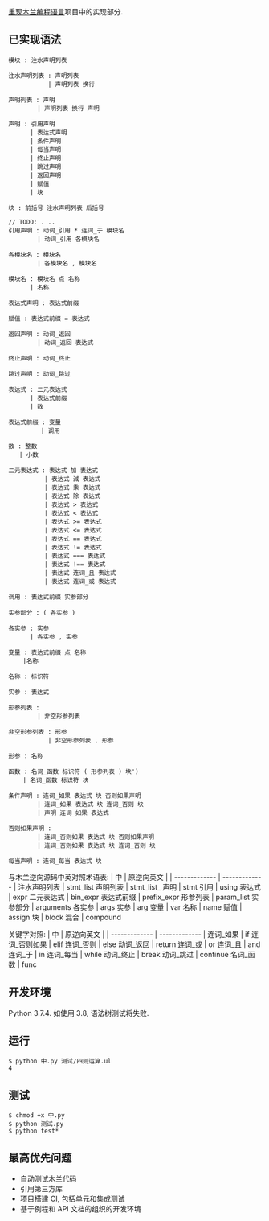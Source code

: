 [重现木兰编程语言](https://github.com/MulanRevive/bounty)项目中的实现部分.

## 已实现语法
```
模块 : 注水声明列表

注水声明列表 : 声明列表
           | 声明列表 换行

声明列表 : 声明
        | 声明列表 换行 声明

声明 : 引用声明
      | 表达式声明
      | 条件声明
      | 每当声明
      | 终止声明
      | 跳过声明
      | 返回声明
      | 赋值
      | 块

块 : 前括号 注水声明列表 后括号

// TODO: . ..
引用声明 : 动词_引用 * 连词_于 模块名
        | 动词_引用 各模块名

各模块名 : 模块名
        | 各模块名 , 模块名

模块名 : 模块名 点 名称
      | 名称

表达式声明 : 表达式前缀

赋值 : 表达式前缀 = 表达式

返回声明 : 动词_返回
        | 动词_返回 表达式

终止声明 : 动词_终止

跳过声明 : 动词_跳过

表达式 : 二元表达式
      | 表达式前缀
      | 数

表达式前缀 : 变量
         | 调用

数 : 整数
   | 小数

二元表达式 : 表达式 加 表达式
          | 表达式 減 表达式
          | 表达式 乘 表达式
          | 表达式 除 表达式
          | 表达式 > 表达式
          | 表达式 < 表达式
          | 表达式 >= 表达式
          | 表达式 <= 表达式
          | 表达式 == 表达式
          | 表达式 != 表达式
          | 表达式 === 表达式
          | 表达式 !== 表达式
          | 表达式 连词_且 表达式
          | 表达式 连词_或 表达式

调用 : 表达式前缀 实参部分

实参部分 : ( 各实参 )

各实参 : 实参
      | 各实参 , 实参

变量 : 表达式前缀 点 名称
    |名称

名称 : 标识符

实参 : 表达式

形参列表 : 
        | 非空形参列表

非空形参列表 : 形参
           | 非空形参列表 , 形参

形参 : 名称

函数 : 名词_函数 标识符 ( 形参列表 ) 块')
    | 名词_函数 标识符 块

条件声明 : 连词_如果 表达式 块 否则如果声明
        | 连词_如果 表达式 块 连词_否则 块
        | 声明 连词_如果 表达式

否则如果声明 :
        | 连词_否则如果 表达式 块 否则如果声明
        | 连词_否则如果 表达式 块 连词_否则 块

每当声明 : 连词_每当 表达式 块
```
与木兰逆向源码中英对照术语表:
| 中 | 原逆向英文 |
| ------------- | ------------- |
注水声明列表 | stmt_list
声明列表 | stmt_list_
声明 | stmt
引用 | using
表达式 | expr
二元表达式 | bin_expr
表达式前缀 | prefix_expr
形参列表 | param_list
实参部分 | arguments
各实参 | args
实参 | arg
变量 | var
名称 | name
赋值 | assign
块 | block
混合 | compound

关键字对照:
| 中 | 原逆向英文 |
| ------------- | ------------- |
连词_如果 | if
连词_否则如果 | elif
连词_否则 | else
动词_返回 | return
连词_或 | or
连词_且 | and
连词_于 | in
连词_每当 | while
动词_终止 | break
动词_跳过 | continue
名词_函数 | func

## 开发环境

Python 3.7.4. 如使用 3.8, 语法树测试将失败.

## 运行

```
$ python 中.py 测试/四则运算.ul 
4
```

## 测试

```
$ chmod +x 中.py
$ python 测试.py
$ python test*
```

## 最高优先问题

- 自动测试木兰代码
- 引用第三方库
- 项目搭建 CI, 包括单元和集成测试
- 基于例程和 API 文档的组织的开发环境
